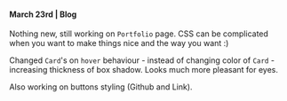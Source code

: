 #### March 23rd | Blog

Nothing new, still working on `Portfolio` page. CSS can be complicated when you want to make things nice and the way you want :)

Changed `Card`'s on `hover` behaviour - instead of changing color of `Card` - increasing thickness of box shadow. Looks much more pleasant for eyes.

Also working on buttons styling (Github and Link).